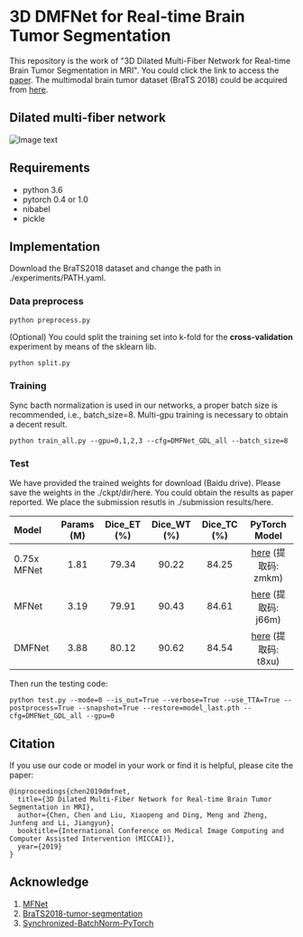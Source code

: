 # 3D DMFNet for Real-time Brain Tumor Segmentation

This repository is the work of "3D Dilated Multi-Fiber Network for Real-time Brain Tumor Segmentation in MRI". You could click the link to access the [paper](https://arxiv.org/pdf/1904.03355.pdf). The multimodal brain tumor dataset (BraTS 2018) could be acquired from [here](https://www.med.upenn.edu/sbia/brats2018.html).


## Dilated multi-fiber network

![Image text](https://github.com/China-LiuXiaopeng/BraTS-DMFNet/blob/master/fig/Architecture.jpg)

## Requirements
* python 3.6
* pytorch 0.4 or 1.0
* nibabel
* pickle 

## Implementation

Download the BraTS2018 dataset and change the path in ./experiments/PATH.yaml.

### Data preprocess

```
python preprocess.py
```

(Optional) You could split the training set into k-fold for the **cross-validation** experiment by means of the sklearn lib.

```
python split.py
```

### Training

Sync bacth normalization is used in our networks, a proper batch size is recommended, i.e., batch_size=8. Multi-gpu training is necessary to obtain a decent result.
```
python train_all.py --gpu=0,1,2,3 --cfg=DMFNet_GDL_all --batch_size=8
```

### Test

We have provided the trained weights for download (Baidu drive). Please save the weights in the ./ckpt/dir/here. You could obtain the results as paper reported. We place the submission resutls in ./submission results/here.

| Model         | Params (M) | Dice_ET (%) | Dice_WT (%) | Dice_TC (%) | PyTorch Model |
| :-------------|:----------:|:-----------:|:-----------:|:-----------:|:-------------:|
| 0.75x MFNet   | 1.81 | 79.34 | 90.22 | 84.25 | [here](https://pan.baidu.com/s/1X5FWuG3Z93hBvXp8Pje73Q) (提取码: zmkm) |
| MFNet         | 3.19 | 79.91 | 90.43 | 84.61 | [here](https://pan.baidu.com/s/1if2rfnjKCgWHvBvumvGWJA) (提取码: j66m) |
| DMFNet        | 3.88 | 80.12 | 90.62 | 84.54 | [here](https://pan.baidu.com/s/1dRyo9ZvisZvAwO4TVen2Pg) (提取码: t8xu) |

Then run the testing code:
```
python test.py --mode=0 --is_out=True --verbose=True --use_TTA=True --postprocess=True --snapshot=True --restore=model_last.pth --cfg=DMFNet_GDL_all --gpu=0
```

## Citation

If you use our code or model in your work or find it is helpful, please cite the paper:
```
@inproceedings{chen2019dmfnet,
  title={3D Dilated Multi-Fiber Network for Real-time Brain Tumor Segmentation in MRI},
  author={Chen, Chen and Liu, Xiaopeng and Ding, Meng and Zheng, Junfeng and Li, Jiangyun},
  booktitle={International Conference on Medical Image Computing and Computer Assisted Intervention (MICCAI)},
  year={2019}
}
```

## Acknowledge

1. [MFNet](https://github.com/cypw/PyTorch-MFNet)
2. [BraTS2018-tumor-segmentation](https://github.com/ieee820/BraTS2018-tumor-segmentation)
3. [Synchronized-BatchNorm-PyTorch](https://github.com/vacancy/Synchronized-BatchNorm-PyTorch)
